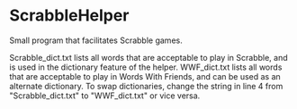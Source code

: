 # ScrabbleHelper
Small program that facilitates Scrabble games.

Scrabble_dict.txt lists all words that are acceptable to play in Scrabble, and is used in the dictionary feature of the helper.
WWF_dict.txt lists all words that are acceptable to play in Words With Friends, and can be used as an alternate dictionary.
To swap dictionaries, change the string in line 4 from "Scrabble_dict.txt" to "WWF_dict.txt" or vice versa.
